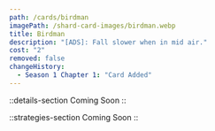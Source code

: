 ```yaml
---
path: /cards/birdman
imagePath: /shard-card-images/birdman.webp
title: Birdman
description: "[ADS]: Fall slower when in mid air."
cost: "2"
removed: false
changeHistory:
  - Season 1 Chapter 1: "Card Added"
---
```


::details-section
Coming Soon
::

::strategies-section
Coming Soon
::
